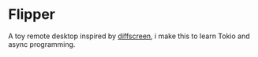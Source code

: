 # Flipper
A toy remote desktop inspired by [diffscreen](https://github.com/pysrc/diffscreen), i make this to learn Tokio and async programming.

